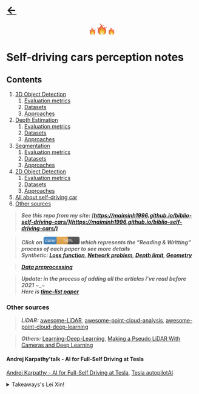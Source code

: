  <link rel="stylesheet" href="styles.css"> 

# [&larr;](https://maiminh1996.github.io/blog.html)

<p align="center" vertical-align="middle"><img src="doc/fire.png" alt="drawing" width="20"/><img src="doc/fire.png" alt="drawing" width="30"/><img src="doc/fire.png" alt="drawing" width="20"/></p>

# Self-driving cars perception notes

## Contents

1. [3D Object Detection](README.md)
	1. [Evaluation metrics](3d_od/evaluation.md)
	2. [Datasets](3d_od/dataset.md)
	3. [Approaches](3d_od/appro.md)
2. [Depth Estimation](README.md) 
	1. [Evaluation metrics](depth_estimation/evaluation.md)
	2. [Datasets](depth_estimation/dataset.md)
	3. [Approaches](depth_estimation/appro.md)
3. [Segmentation](README.md)
	1. [Evaluation metrics](seg/evaluation.md)
	2. [Datasets](seg/dataset.md)
	3. [Approaches](seg/appro.md)
4. [2D Object Detection](README.md)
	1. [Evaluation metrics](2d_od/evaluation.md)
	2. [Datasets](2d_od/dataset.md)
	3. [Approaches](2d_od/appro.md)
6. [All about self-driving car](all.md)
5. [Other sources](#other-sources)

> **_See this repo from my site: [https://maiminh1996.github.io/biblio-self-driving-cars/](https://maiminh1996.github.io/biblio-self-driving-cars/)_**

> **_Click on [<img src="doc/50.png" width="95">](README.md) which represents the "Reading & Writting" process of each paper to see more details_**  
> **_Synthetic: [Loss function](loss_problem.md), [Network problem](network_problem.md), [Depth limit](depth_estimation/depth_limit.md), [Geometry](geometry.md)_**

> **_[Data preprocessing](dataset/data_preprocessing.md)_**

> **_Update: in the process of adding all the articles i've read before 2021_** ~_~  
> **_Here is [time-list paper](time_list_paper.md)_**




### Other sources

> **_LiDAR:_** [awesome-LiDAR](https://github.com/szenergy/awesome-lidar#datasets), [awesome-point-cloud-analysis](https://github.com/Yochengliu/awesome-point-cloud-analysis), [awesome-point-cloud-deep-learning](https://github.com/dashidhy/awesome-point-cloud-deep-learning)

> **_Others:_** [Learning-Deep-Learning](https://github.com/patrick-llgc/Learning-Deep-Learning), <a href="https://medium.com/swlh/making-a-pseudo-lidar-with-cameras-and-deep-learning-e8f03f939c5f">Making a Pseudo LiDAR With Cameras and Deep Learning</a>


#### Andrej Karpathy'talk - AI for Full-Self Driving at Tesla
[Andrej Karpathy - AI for Full-Self Driving at Tesla](https://www.youtube.com/watch?v=hx7BXih7zx8&feature=youtu.be), [Tesla autopilotAI](https://www.tesla.com/autopilotAI)
<details>
  <summary>Takeaways's Lei Xin!</summary>
1. What is Tesla Autopilot 1:20<br/>
2. <b>Tesla's methods are heavily based on computer vision rather than lidar</b> 5:25<br/>
3. Neural networks in production 6:55<br/>
4. Receive training images for tricky cases from the fleet 8:35
5. For testing, it is not enough to just rely on loss function and mean accuracy of test set 13:00<br/>
6. HydraNet contains 48 networks with shared backbone, 1,000 distinct predictions (Number of output tensors) and it takes 70,000 GPU hours to train 14:12<br/>
7. Neural networks for full self-driving 16:54<br/>
8. <b>Get depth estimation from images directly by using self-supervised techniques</b> 22:54, predict the depth, drive to it and measure the real distance<br/>
9. other uses of <b>self-supervised learning</b> 25:24<br/>
10. Q&A 26:50

</details>



<!--

</br>● 

-->

